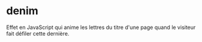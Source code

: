 # denim
Effet en JavaScript qui anime les lettres du titre d'une page quand le visiteur fait défiler cette dernière.
